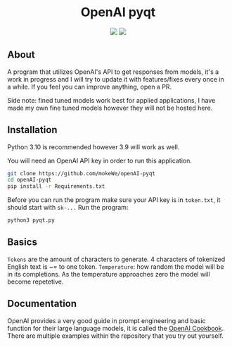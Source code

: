 <h1 align="center">OpenAI pyqt</h1>

<p  align="center">
<img src="https://img.shields.io/badge/status-good-green?style=for-the-badge&logo=openai"/>
<img src="https://img.shields.io/badge/made%20with-python-red?style=for-the-badge&logo=python"/>
</p>

## About

A program that utilizes OpenAI's API to get responses from models, it's a work in progress and I will try to update it with features/fixes every once in a while. If you feel you can improve anything, open a PR.

Side note: fined tuned models work best for applied applications, I have made my own fine tuned models however they will not be hosted here.

## Installation

Python 3.10 is recommended however 3.9 will work as well.

You will need an OpenAI API key in order to run this application.
```bash
git clone https://github.com/mokeWe/openAI-pyqt
cd openAI-pyqt
pip install -r Requirements.txt
```

Before you can run the program make sure your API key is in `token.txt`, it should start with `sk-...` 
Run the program:
```bash
python3 pyqt.py
```
  
## Basics

`Tokens` are the amount of characters to generate. 4 characters of tokenized English text is ~= to one token.
`Temperature`: how random the model will be in its completions. As the temperature approaches zero the model will become repetetive.

## Documentation

OpenAI provides a very good guide in prompt engineering and basic function for
their large language models, it is called the [OpenAI Cookbook](https://github.com/openai/openai-cookbook). There are multiple examples within the repository that you try out yourself.


